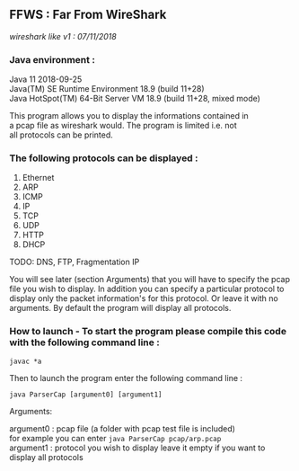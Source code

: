 ## FFWS : Far From WireShark

  *wireshark like v1 : 07/11/2018* 
  
  ### Java environment :  
  
  Java 11 2018-09-25  
  Java(TM) SE Runtime Environment 18.9 (build 11+28)  
  Java HotSpot(TM) 64-Bit Server VM 18.9 (build 11+28, mixed mode)  
  
  This program allows you to display the informations contained in  
  a pcap file as wireshark would. The program is limited i.e. not   
  all protocols can be printed.  
  
  ### The following protocols can be displayed :  
  
  1. Ethernet  
  2. ARP  
  3. ICMP  
  4. IP  
  5. TCP  
  6. UDP  
  7. HTTP  
  8. DHCP  
  	
  TODO: DNS, FTP, Fragmentation IP  

   You will see later (section Arguments) that you will have to specify the pcap
   file you wish to display. In addition you can specify a particular protocol
   to display only the packet information's for this protocol. Or leave it with
   no arguments. By default the program will display all protocols.

  ### How to launch - To start the program please compile this code with the following command line :
  
  ```javac *a```
  
  Then to launch the program enter the following command line :
  
  ```java ParserCap [argument0] [argument1]```
	
   Arguments:

   argument0 : pcap file (a folder with pcap test file is included)   
   for example you can enter ```java ParserCap pcap/arp.pcap```  
   argument1 : protocol you wish to display leave it empty if you want to display all protocols
